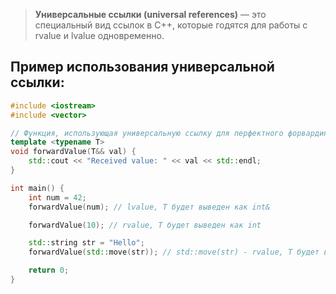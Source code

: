 >**Универсальные ссылки (universal references)** — это специальный вид ссылок в C++, которые годятся для работы с rvalue и lvalue одновременно.

## Пример использования универсальной ссылки:

```cpp
#include <iostream>
#include <vector>

// Функция, использующая универсальную ссылку для перфектного форвардинга
template <typename T>
void forwardValue(T&& val) {
    std::cout << "Received value: " << val << std::endl;
}

int main() {
    int num = 42;
    forwardValue(num); // lvalue, T будет выведен как int&

    forwardValue(10); // rvalue, T будет выведен как int

    std::string str = "Hello";
    forwardValue(std::move(str)); // std::move(str) - rvalue, T будет выведен как std::string&&

    return 0;
}
```
